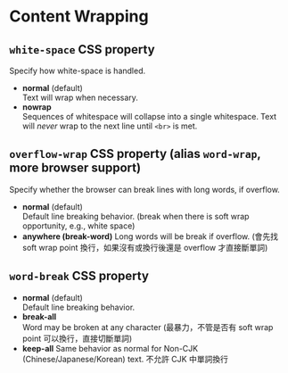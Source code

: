 # Content Wrapping

## `white-space` CSS property

Specify how white-space is handled.

- **normal** (default)  
  Text will wrap when necessary.
- **nowrap**  
  Sequences of whitespace will collapse into a single whitespace. Text will _never_ wrap to the next line until `<br>` is met.

## `overflow-wrap` CSS property (alias `word-wrap`, more browser support)

Specify whether the browser can break lines with long words, if overflow.

- **normal** (default)  
  Default line breaking behavior. (break when there is soft wrap opportunity, e.g., white space)
- **anywhere (break-word)**
  Long words will be break if overflow. (會先找 soft wrap point 換行，如果沒有或換行後還是 overflow 才直接斷單詞)

## `word-break` CSS property

- **normal** (default)  
  Default line breaking behavior.
- **break-all**  
  Word may be broken at any character (最暴力，不管是否有 soft wrap point 可以換行，直接切斷單詞)
- **keep-all**
  Same behavior as normal for Non-CJK (Chinese/Japanese/Korean) text. 不允許 CJK 中單詞換行
